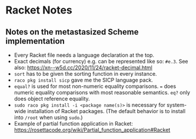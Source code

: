# Racket Notes
## Notes on the metastasized Scheme implementation

* Every Racket file needs a language declaration at the top.
* Exact decimals (for currency) e.g. can be represented like so: `#e.3`. See
  also: https://xn--w5d.cc/2020/11/24/racket-decimal.html
* `sort` has to be given the sorting function in every instance.
* `raco pkg install sicp` gave me the SICP language pack.
* `equal?` is used for most non-numeric equality comparisons. `=` does numeric
  equality comparisons with most reasonable semantics. `eq?` only does object
  reference equality.  
* `sudo raco pkg install -i <package name(s)>` is necessary for system-wide
  installation of Racket packages. (The default behavior is to install into
  `/root` when using `sudo`.)
* Example of partial function application in Racket: https://rosettacode.org/wiki/Partial_function_application#Racket
